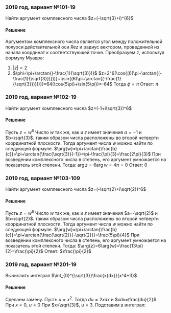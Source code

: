 ### 2019 год, вариант №101-19
Найти аргумент комплексного числа $z=(-\sqrt{3}+i)^{6}$
#### Решение
Аргументом комплексного числа является угол между положительной полуоси действительной оси $Rez$ и радиус вектором, проведенной из начала координат к соответствующей точке.
Преобразуем $z$, используя формулу Муавра:
1. $|z|=2$
2. $\phi=\pi+\arctan{(-\frac{1}{\sqrt{3}})}$ 
$z=2^6(\cos{(6(\pi+\arctan{(-\frac{1}{\sqrt{3}})}))}+i\sin{(6(\pi+\arctan{(-\frac{1}{\sqrt{3}})}))})=64(\cos{5\pi}+\sin{5\pi})=-64$
Тогда $\phi=\pi$
Ответ: $\pi$ 

### 2019 год, вариант №102-19
Найти аргумент комплексного числа $z=(-1+i\sqrt{3})^6$ 
#### Решение
Пусть $z=w^6$ Число $w$ так же, как и $z$ имеет значения $a=-1$ и $b=\sqrt{3}$. таким образом числа расположены во второй четверти координатной плоскости. Тогда аргумент числа $w$ можно найти по следующей формуле.
$\arg{w}=\pi+\arctan{\frac{b}{c}}=\pi+\arctan{\frac{\sqrt{3}}{-1}}=\pi-\frac{\pi}{3}=\frac{2\pi}{3}$
При возведении комплексного числа в степень, его аргумент умножается на показатель этой степени. Тогда:
$\arg{z}=6\arg{w}=4\pi=0$
Ответ: $0$

### 2019 год, вариант №103-109
Найти аргумент комплексного числа $z=(-\sqrt{2}+i\sqrt{2})^6$
#### Решение
Пусть $z=w^6$ Число $w$ так же, как и $z$ имеет значения $a=-\sqrt{2}$ и $b=\sqrt{2}$. таким образом числа расположены во второй четверти координатной плоскости. Тогда аргумент числа $w$ можно найти по следующей формуле.
$\arg{w}=\pi+\arctan{\frac{b}{c}}=\pi+\arctan{\frac{\sqrt{2}}{-\sqrt{2}}}=\frac{5\pi}{4}$ 
При возведении комплексного числа в степень, его аргумент умножается на показатель этой степени. Тогда:
$\arg{z}=6\arg{w}=\frac{13\pi}{2}=\frac{\pi}{2}$ 
Ответ: $\frac{\pi}{2}$

### 2019 год, вариант №201-19
Вычислить интеграл $\int_{0}^{\sqrt{3}}\frac{x{dx}}{x^4+3}$
#### Решение
Сделаем замену. Пусть $u=x^2$. Тогда $du=2xdx$ и $xdx=\frac{du}{2}$.
При $x=0$, $u=0$
При $x=\sqrt{3}$, $u=3$.
Подставим в интеграл:

